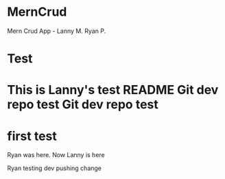 # MernCrud
Mern Crud App - Lanny M. Ryan P.

# Test
This is Lanny's test README
Git dev repo test
Git dev repo test
=======
first test
=======

Ryan was here.
Now Lanny is here

Ryan testing dev pushing
change